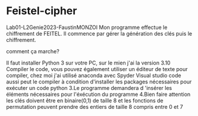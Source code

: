 # Feistel-cipher
Lab01-L2Genie2023-FaustinMONZOI
Mon programme effectue le chiffrement de FEITEL. Il commence par gérer la génération des clés puis le chiffrement.

comment ça marche?

Il faut installer Python 3 sur votre PC, sur le mien j'ai la version 3.10
Compiler le code, vous pouvez également utiliser un éditeur de texte pour compiler, chez moi j'ai utilisé anaconda avec Spyder Visual studio code aussi peut le compiler à condition d'installer les packages nécessaires pour exécuter un code python 3.Le programme demandera d 'insérer les éléments nécessaires pour l'éxécution du programme 4.Bien faire attention les clés doivent être en binaire(0,1) de taille 8 et les fonctions de permutation peuvent prendre des entiers de taille 8 compris entre 0 et 7
